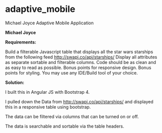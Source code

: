 # adaptive_mobile
Michael Joyce Adaptive Mobile Application

<strong>Michael Joyce</strong>

<strong>Requirements:</strong>

Build a filterable Javascript table that displays all the star wars starships from the following feed http://swapi.co/api/starships/
Display all attributes as separate sortable and filterable columns.
Code should be as clean and as easy to read as possible.
Bonus points for responsive design.
Bonus points for styling.
You may use any IDE/Build tool of your choice.

<strong>Solution:</strong>

I built this in Angular JS with Bootstrap 4.

I pulled down the Data from http://swapi.co/api/starships/ and displayed this in a responsive table using bootstrap.

The data can be filtered via columns that can be turned on or off.

The data is searchable and sortable via the table headers.


